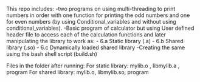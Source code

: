 This repo includes:
   -two programs on using multi-threading to print numbers in order with one function for printing the odd numbers and one for even numbers (by using Conditional_variables and without using conditional_variables).
   -Basic program of calculator but using User defined header file to access each of the calculation functions and later manipulating the library to work as:
       - 6.a Static library (.a)
       - 6.b Shared library (.so) 
       - 6.c Dynamically loaded shared library
   -Creating the same using the bash shell script (build.sh) 

Files in the folder after running:
For static library: mylib.o , libmylib.a , program
For shared library: mylib.o, libmylib.so, program
